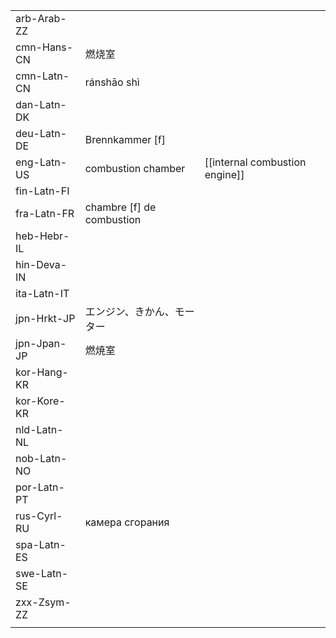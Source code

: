 | | | |
|-|-|-|
| arb-Arab-ZZ |  |  |
| cmn-Hans-CN | 燃烧室 |  |
| cmn-Latn-CN | ránshāo shì |  |
| dan-Latn-DK |  |  |
| deu-Latn-DE | Brennkammer [f] |  |
| eng-Latn-US | combustion chamber | [[internal combustion engine]] |
| fin-Latn-FI |  |  |
| fra-Latn-FR | chambre [f] de combustion |  |
| heb-Hebr-IL |  |  |
| hin-Deva-IN |  |  |
| ita-Latn-IT |  |  |
| jpn-Hrkt-JP | エンジン、きかん、モーター |  |
| jpn-Jpan-JP | 燃焼室 |  |
| kor-Hang-KR |  |  |
| kor-Kore-KR |  |  |
| nld-Latn-NL |  |  |
| nob-Latn-NO |  |  |
| por-Latn-PT |  |  |
| rus-Cyrl-RU | камера сгорания |  |
| spa-Latn-ES |  |  |
| swe-Latn-SE |  |  |
| zxx-Zsym-ZZ |  |  |
|  |  |  |
